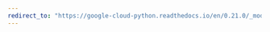 ```yaml
---
redirect_to: "https://google-cloud-python.readthedocs.io/en/0.21.0/_modules/google/cloud/speech/connection.html"
---
```

